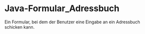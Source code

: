 # Java-Formular_Adressbuch
Ein Formular, bei dem der Benutzer eine Eingabe an ein Adressbuch schicken kann.
